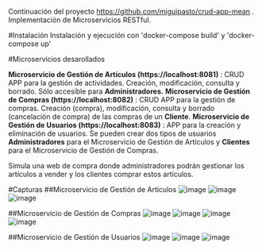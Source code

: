 Continuación del proyecto https://github.com/miguipasto/crud-app-mean . Implementación de Microservicios RESTful.

#Instalación
Instalación y ejecución con 'docker-compose build' y 'docker-compose up'

#Microservicios desarollados

**Microservicio de Gestión de Artículos (https://localhost:8081)** : CRUD APP para la gestión de actividades. Creación, modificación, consulta y borrado. Sólo accesible para **Administradores.**
**Microservicio de Gestión de Compras (https://localhost:8082)** : CRUD APP para la gestión de compras. Creación (compra), modificación, consulta y borrado (cancelación de compra) de las compras de un **Cliente**.
**Microservicio de Gestión de Usuarios (https://localhost:8083)** : APP para la creación y eliminación de usuarios. Se pueden crear dos tipos de usuarios **Administradores** para el Microservicio de Gestión de Artículos y **Clientes** para el Microservicio de Gestión de Compras.

Simula una web de compra donde administradores podrán gestionar los artículos a vender y los clientes comprar estos artículos.

#Capturas
##Microservicio de Gestión de Artículos
![image](https://user-images.githubusercontent.com/127023319/235368247-af194313-eb50-4e79-aa88-5c9aa2bb42b4.png)
![image](https://user-images.githubusercontent.com/127023319/235368271-e9ca5fbd-be76-4ab4-8d60-35f0633b5073.png)
![image](https://user-images.githubusercontent.com/127023319/235368293-2d1ca829-5e24-4253-b533-84bfff4f9fce.png)

##Microservicio de Gestión de Compras
![image](https://user-images.githubusercontent.com/127023319/235368317-7bacaf00-173f-4f6a-99f6-ca2a854c15f4.png)
![image](https://user-images.githubusercontent.com/127023319/235368325-b88fb0f0-91c9-4aaa-8fa4-0ef61e4a0139.png)
![image](https://user-images.githubusercontent.com/127023319/235368339-84e9dca0-98f4-4191-90f4-b61c47e3e73e.png)
![image](https://user-images.githubusercontent.com/127023319/235368352-7297ca2e-e85c-4a74-9902-f3fbec295145.png)


##Microservicio de Gestión de Usuarios
![image](https://user-images.githubusercontent.com/127023319/235368370-00424a99-2997-4f71-abae-a1db98b4778b.png)
![image](https://user-images.githubusercontent.com/127023319/235368381-96f84310-0a94-4655-9e04-bf57f85bfac8.png)
![image](https://user-images.githubusercontent.com/127023319/235368387-655d76f9-6904-4486-b5ba-0fc88cb14194.png)


